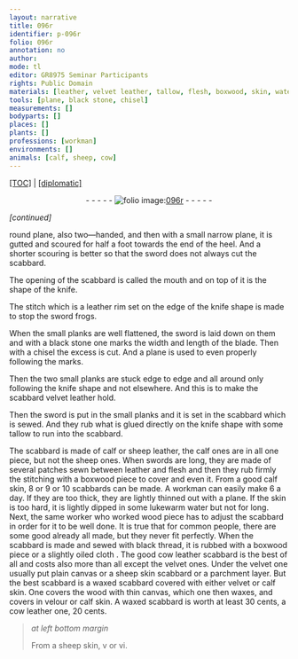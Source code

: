 ```yaml
---
layout: narrative
title: 096r
identifier: p-096r
folio: 096r
annotation: no
author:
mode: tl
editor: GR8975 Seminar Participants
rights: Public Domain
materials: [leather, velvet leather, tallow, flesh, boxwood, skin, water, wood, thread, oiled, velvet, canvas, parchment, velour, waxed]
tools: [plane, black stone, chisel]
measurements: []
bodyparts: []
places: []
plants: []
professions: [workman]
environments: []
animals: [calf, sheep, cow]
---
```


<p><a href="{{ site.baseurl }}/translation/">[TOC]</a> | <a href="{{ site.baseurl }}/_texts/p-096r_tc.md/">[diplomatic]</a></p><div class="folio" align="center">- - - - - <a href="http://gallica.bnf.fr/ark:/12148/btv1b10500001g/f197.image" target="_blank"><img src="https://cu-mkp.github.io/2017-workshop-edition/assets/photo-icon.png" alt="folio image: " style="display:inline-block; margin-bottom:-3px;"/>096r</a> - - - - - </div>   
 
*[continued]*
  
 round <span class="tl">plane</span>, also two—handed, and then with a small narrow <span class="tl">plane</span>, it is gutted and scoured for half a foot towards the end of the heel. And a shorter scouring is better so that the sword does not always cut the scabbard.
 
 The opening of the scabbard is called the mouth and on top of it is the shape of the knife.
 
 The stitch which is a <span class="m">leather</span> rim set on the edge of the knife shape is made to stop the sword frogs.
 
 When the small planks are well flattened, the sword is laid down on them and with a <span class="tl">black stone</span> one marks the width and length of the blade. Then with a <span class="tl">chisel</span> the excess is cut. And a <span class="tl">plane</span> is used to even properly following the marks.
 
 Then the two small planks are stuck edge to edge <span class="add">and all around</span> only following the knife shape and not elsewhere. And this is to make the scabbard <span class="m">velvet leather</span> hold.
 
 Then the sword is put in the small planks and it is set in the scabbard which is sewed. And they rub what is glued directly on the knife shape with some <span class="m">tallow</span> to run into the scabbard.
 
 The scabbard is made of <span class="al">calf</span> or <span class="al">sheep</span> <span class="m">leather</span>, the <span class="al">calf</span> ones are in all one piece, but not the <span class="al">sheep</span> ones. When swords are long, they are made of several patches sewn between <span class="m">leather</span> and <span class="m">flesh</span> and then they rub firmly the stitching with a <span class="m">boxwood</span> piece to cover and even it. From a good <span class="al">calf</span> <span class="m">skin</span>, 8 or 9 or 10 scabbards can be made. A <span class="pro">workman</span> can easily make 6 a day. If they are too thick, they are lightly thinned out with a plane. If the <span class="m">skin</span> is too hard, it is lightly dipped in some lukewarm <span class="m">water</span> but not for long. Next, the same worker who worked <span class="m">wood</span> piece has to adjust the scabbard in order for it to be well done. It is true that for common people, there are some good already all made, but they never fit perfectly. When the scabbard is made and sewed with black <span class="m">thread</span>, it is rubbed with a <span class="m">boxwood</span> piece or a slightly <span class="m">oiled</span> cloth . The good <span class="al">cow</span> <span class="m">leather</span> scabbard is the best of all and costs also more than all except the <span class="m">velvet</span> ones. Under the <span class="m">velvet</span> one usually put plain <span class="m">canvas</span> or a <span class="al">sheep</span> <span class="m">skin</span> scabbard or a <span class="m">parchment</span> layer. But the best scabbard is a waxed scabbard covered with either <span class="m">velvet</span> or <span class="al">calf</span> <span class="m">skin</span>. One covers the wood with thin canvas, which one then waxes, and covers in <span class="m">velour</span> or <span class="al">calf</span> <span class="m">skin</span>. A <span class="m">waxed</span> scabbard is worth at least 30 cents, a <span class="al">cow</span> leather one, 20 cents. 
 
> *at left bottom margin*
> 
> 
>   From a <span class="al">sheep</span> <span class="m">skin</span>, v or vi.
 
